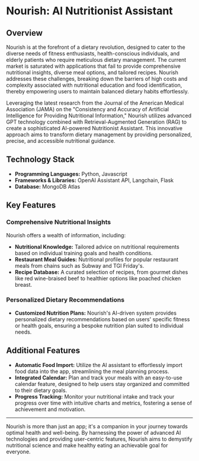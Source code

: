 # Nourish: AI Nutritionist Assistant

## Overview

Nourish is at the forefront of a dietary revolution, designed to cater to the diverse needs of fitness enthusiasts, health-conscious individuals, and elderly patients who require meticulous dietary management. The current market is saturated with applications that fail to provide comprehensive nutritional insights, diverse meal options, and tailored recipes. Nourish addresses these challenges, breaking down the barriers of high costs and complexity associated with nutritional education and food identification, thereby empowering users to maintain balanced dietary habits effortlessly.

Leveraging the latest research from the Journal of the American Medical Association (JAMA) on the "Consistency and Accuracy of Artificial Intelligence for Providing Nutritional Information," Nourish utilizes advanced GPT technology combined with Retrieval-Augmented Generation (RAG) to create a sophisticated AI-powered Nutritionist Assistant. This innovative approach aims to transform dietary management by providing personalized, precise, and accessible nutritional guidance.

## Technology Stack

- **Programming Languages:** Python, Javascript
- **Frameworks & Libraries:** OpenAI Assistant API, Langchain, Flask
- **Database:** MongoDB Atlas

## Key Features

### Comprehensive Nutritional Insights

Nourish offers a wealth of information, including:

- **Nutritional Knowledge:** Tailored advice on nutritional requirements based on individual training goals and health conditions.
- **Restaurant Meal Guides:** Nutritional profiles for popular restaurant meals from chains such as Subway and TGI Friday's.
- **Recipe Database:** A curated selection of recipes, from gourmet dishes like red wine-braised beef to healthier options like poached chicken breast.

### Personalized Dietary Recommendations

- **Customized Nutrition Plans:** Nourish's AI-driven system provides personalized dietary recommendations based on users' specific fitness or health goals, ensuring a bespoke nutrition plan suited to individual needs.

## Additional Features

- **Automatic Food Import:** Utilize the AI assistant to effortlessly import food data into the app, streamlining the meal planning process.
- **Integrated Calendar:** Plan and track your meals with an easy-to-use calendar feature, designed to help users stay organized and committed to their dietary goals.
- **Progress Tracking:** Monitor your nutritional intake and track your progress over time with intuitive charts and metrics, fostering a sense of achievement and motivation.

---

Nourish is more than just an app; it's a companion in your journey towards optimal health and well-being. By harnessing the power of advanced AI technologies and providing user-centric features, Nourish aims to demystify nutritional science and make healthy eating an achievable goal for everyone.
